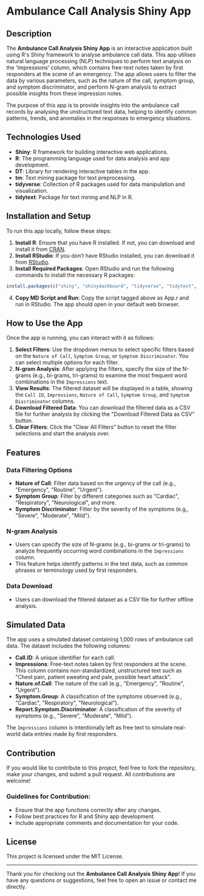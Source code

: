 
# Ambulance Call Analysis Shiny App

## Description
The **Ambulance Call Analysis Shiny App** is an interactive application built using R's Shiny framework to analyse ambulance call data. This app utilises natural language processing (NLP) techniques to perform text analysis on the 'Impressions' column, which contains free-text notes taken by first responders at the scene of an emergency. The app allows users to filter the data by various parameters, such as the nature of the call, symptom group, and symptom discriminator, and perform N-gram analysis to extract possible insights from these impression notes. 

The purpose of this app is to provide insights into the ambulance call records by analysing the unstructured text data, helping to identify common patterns, trends, and anomalies in the responses to emergency situations.

## Technologies Used
- **Shiny**: R framework for building interactive web applications.
- **R**: The programming language used for data analysis and app development.
- **DT**: Library for rendering interactive tables in the app.
- **tm**: Text mining package for text preprocessing.
- **tidyverse**: Collection of R packages used for data manipulation and visualization.
- **tidytext**: Package for text mining and NLP in R.

## Installation and Setup
To run this app locally, follow these steps:

1. **Install R**: Ensure that you have R installed. If not, you can download and install it from [CRAN](https://cran.r-project.org/).
2. **Install RStudio**: If you don’t have RStudio installed, you can download it from [RStudio](https://rstudio.com/products/rstudio/download/).
3. **Install Required Packages**: Open RStudio and run the following commands to install the necessary R packages:

```r
install.packages(c("shiny", "shinydashboard", "tidyverse", "tidytext", "DT", "tm"))
```

4. **Copy MD Script and Run**: Copy the script tagged above as App.r and run in RStudio. The app should open in your default web browser.

## How to Use the App
Once the app is running, you can interact with it as follows:

1. **Select Filters**: Use the dropdown menus to select specific filters based on the `Nature of Call`, `Symptom Group`, or `Symptom Discriminator`. You can select multiple options for each filter.
2. **N-gram Analysis**: After applying the filters, specify the size of the N-grams (e.g., bi-grams, tri-grams) to examine the most frequent word combinations in the `Impressions` text.
3. **View Results**: The filtered dataset will be displayed in a table, showing the `Call ID`, `Impressions`, `Nature of Call`, `Symptom Group`, and `Symptom Discriminator` columns.
4. **Download Filtered Data**: You can download the filtered data as a CSV file for further analysis by clicking the "Download Filtered Data as CSV" button.
5. **Clear Filters**: Click the "Clear All Filters" button to reset the filter selections and start the analysis over.

## Features

### Data Filtering Options
- **Nature of Call**: Filter data based on the urgency of the call (e.g., "Emergency", "Routine", "Urgent").
- **Symptom Group**: Filter by different categories such as "Cardiac", "Respiratory", "Neurological", and more.
- **Symptom Discriminator**: Filter by the severity of the symptoms (e.g., "Severe", "Moderate", "Mild").

### N-gram Analysis
- Users can specify the size of N-grams (e.g., bi-grams or tri-grams) to analyze frequently occurring word combinations in the `Impressions` column.
- This feature helps identify patterns in the text data, such as common phrases or terminology used by first responders.

### Data Download
- Users can download the filtered dataset as a CSV file for further offline analysis.

## Simulated Data
The app uses a simulated dataset containing 1,000 rows of ambulance call data. The dataset includes the following columns:

- **Call.ID**: A unique identifier for each call.
- **Impressions**: Free-text notes taken by first responders at the scene. This column contains non-standardized, unstructured text such as "Chest pain, patient sweating and pale, possible heart attack".
- **Nature.of.Call**: The nature of the call (e.g., "Emergency", "Routine", "Urgent").
- **Symptom.Group**: A classification of the symptoms observed (e.g., "Cardiac", "Respiratory", "Neurological").
- **Report.Symptom.Discriminator**: A classification of the severity of symptoms (e.g., "Severe", "Moderate", "Mild").

The `Impressions` column is intentionally left as free text to simulate real-world data entries made by first responders.

## Contribution
If you would like to contribute to this project, feel free to fork the repository, make your changes, and submit a pull request. All contributions are welcome!

### Guidelines for Contribution:
- Ensure that the app functions correctly after any changes.
- Follow best practices for R and Shiny app development.
- Include appropriate comments and documentation for your code.

## License
This project is licensed under the MIT License. 

---

Thank you for checking out the **Ambulance Call Analysis Shiny App**! If you have any questions or suggestions, feel free to open an issue or contact me directly.

